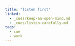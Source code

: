 ```yaml
---
title: "listen first"
linked:
  - _cues/keep-an-open-mind.md
  - _cues/listen-carefully.md
tags:
  - cue
  - work
---
```

